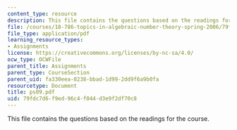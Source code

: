 ```yaml
---
content_type: resource
description: This file contains the questions based on the readings for the course.
file: /courses/18-786-topics-in-algebraic-number-theory-spring-2006/79fdc7d6f9ed96c4f044d3e9f2df70c8_ps09.pdf
file_type: application/pdf
learning_resource_types:
- Assignments
license: https://creativecommons.org/licenses/by-nc-sa/4.0/
ocw_type: OCWFile
parent_title: Assignments
parent_type: CourseSection
parent_uid: fa330eea-0238-bbad-1d99-2dd9f6a9b0fa
resourcetype: Document
title: ps09.pdf
uid: 79fdc7d6-f9ed-96c4-f044-d3e9f2df70c8
---
```

This file contains the questions based on the readings for the course.